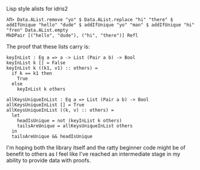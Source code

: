 Lisp style alists for idris2

    λΠ> Data.AList.remove "yo" $ Data.AList.replace "hi" "there" $ addIfUnique "hello" "dude" $ addIfUnique "yo" "man" $ addIfUnique "hi" "fren" Data.AList.empty
    MkDPair [("hello", "dude"), ("hi", "there")] Refl

The proof that these lists carry is:

    keyInList : Eq a => a -> List (Pair a b) -> Bool
    keyInList k [] = False
    keyInList k ((k1, v1) :: others) =
      if k == k1 then
        True
      else
        keyInList k others

    allKeysUniqueInList : Eq a => List (Pair a b) -> Bool
    allKeysUniqueInList [] = True
    allKeysUniqueInList ((k, v) :: others) =
      let
        headIsUnique = not (keyInList k others)
        tailsAreUnique = allKeysUniqueInList others
      in
      tailsAreUnique && headIsUnique

I'm hoping both the library itself and the ratty beginner code might be of benefit to others
as I feel like I've reached an intermediate stage in my ability to provide data with proofs.
